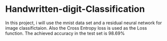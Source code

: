 # Handwritten-digit-Classification
In this project, i will use the mnist data set and a residual neural network for image classifictaion. Also the Cross Entropy loss is used as the Loss function. The achieved accuracy in the test set is 98.69%
